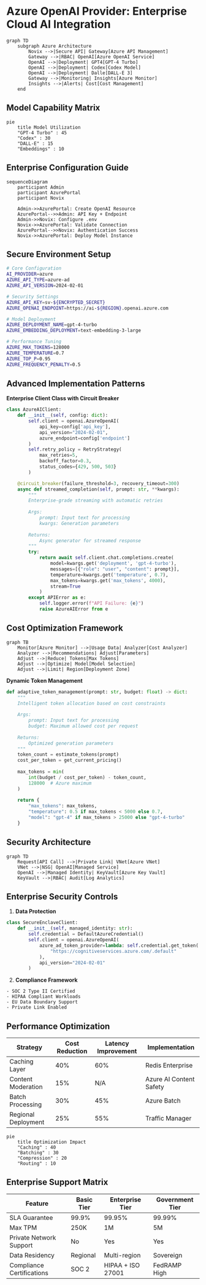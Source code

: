 # Azure OpenAI Provider: Enterprise Cloud AI Integration

```mermaid
graph TD
    subgraph Azure Architecture
        Novix -->|Secure API| Gateway[Azure API Management]
        Gateway -->|RBAC| OpenAI[Azure OpenAI Service]
        OpenAI -->|Deployment| GPT4[GPT-4 Turbo]
        OpenAI -->|Deployment| Codex[Codex Model]
        OpenAI -->|Deployment| Dalle[DALL-E 3]
        Gateway -->|Monitoring| Insights[Azure Monitor]
        Insights -->|Alerts| Cost[Cost Management]
    end
```

## Model Capability Matrix

```mermaid
pie
    title Model Utilization
    "GPT-4 Turbo" : 45
    "Codex" : 30
    "DALL-E" : 15
    "Embeddings" : 10
```

## Enterprise Configuration Guide

```mermaid
sequenceDiagram
    participant Admin
    participant AzurePortal
    participant Novix
    
    Admin->>AzurePortal: Create OpenAI Resource
    AzurePortal-->>Admin: API Key + Endpoint
    Admin->>Novix: Configure .env
    Novix->>AzurePortal: Validate Connection
    AzurePortal-->>Novix: Authentication Success
    Novix->>AzurePortal: Deploy Model Instance
```

## Secure Environment Setup

```bash
# Core Configuration
AI_PROVIDER=azure
AZURE_API_TYPE=azure-ad
AZURE_API_VERSION=2024-02-01

# Security Settings
AZURE_API_KEY=sv-${ENCRYPTED_SECRET}
AZURE_OPENAI_ENDPOINT=https://ai-${REGION}.openai.azure.com

# Model Deployment
AZURE_DEPLOYMENT_NAME=gpt-4-turbo
AZURE_EMBEDDING_DEPLOYMENT=text-embedding-3-large

# Performance Tuning
AZURE_MAX_TOKENS=128000
AZURE_TEMPERATURE=0.7
AZURE_TOP_P=0.95
AZURE_FREQUENCY_PENALTY=0.5
```

## Advanced Implementation Patterns

**Enterprise Client Class with Circuit Breaker**

```python
class AzureAIClient:
    def __init__(self, config: dict):
        self.client = openai.AzureOpenAI(
            api_key=config['api_key'],
            api_version="2024-02-01",
            azure_endpoint=config['endpoint']
        )
        self.retry_policy = RetryStrategy(
            max_retries=5,
            backoff_factor=0.3,
            status_codes={429, 500, 503}
        )

    @circuit_breaker(failure_threshold=3, recovery_timeout=300)
    async def streamed_completion(self, prompt: str, **kwargs):
        """
        Enterprise-grade streaming with automatic retries
        
        Args:
            prompt: Input text for processing
            kwargs: Generation parameters
            
        Returns:
            Async generator for streamed response
        """
        try:
            return await self.client.chat.completions.create(
                model=kwargs.get('deployment', 'gpt-4-turbo'),
                messages=[{"role": "user", "content": prompt}],
                temperature=kwargs.get('temperature', 0.7),
                max_tokens=kwargs.get('max_tokens', 4000),
                stream=True
            )
        except APIError as e:
            self.logger.error(f"API Failure: {e}")
            raise AzureAIError from e
```

## Cost Optimization Framework

```mermaid
graph TB
    Monitor[Azure Monitor] -->|Usage Data| Analyzer[Cost Analyzer]
    Analyzer -->|Recommendations| Adjust[Parameters]
    Adjust -->|Reduce| Tokens[Max Tokens]
    Adjust -->|Optimize| Model[Model Selection]
    Adjust -->|Limit| Region[Deployment Zone]
```

**Dynamic Token Management**

```python
def adaptive_token_management(prompt: str, budget: float) -> dict:
    """
    Intelligent token allocation based on cost constraints
    
    Args:
        prompt: Input text for processing
        budget: Maximum allowed cost per request
        
    Returns:
        Optimized generation parameters
    """
    token_count = estimate_tokens(prompt)
    cost_per_token = get_current_pricing()
    
    max_tokens = min(
        int(budget / cost_per_token) - token_count,
        128000  # Azure maximum
    )
    
    return {
        "max_tokens": max_tokens,
        "temperature": 0.5 if max_tokens < 5000 else 0.7,
        "model": "gpt-4" if max_tokens > 25000 else "gpt-4-turbo"
    }
```

## Security Architecture

```mermaid
graph TD
    Request[API Call] -->|Private Link| VNet[Azure VNet]
    VNet -->|NSG| OpenAI[Managed Service]
    OpenAI -->|Managed Identity| KeyVault[Azure Key Vault]
    KeyVault -->|RBAC| Audit[Log Analytics]
```

## Enterprise Security Controls

1. **Data Protection**

```python
class SecureEnclaveClient:
    def __init__(self, managed_identity: str):
        self.credential = DefaultAzureCredential()
        self.client = openai.AzureOpenAI(
            azure_ad_token_provider=lambda: self.credential.get_token(
                "https://cognitiveservices.azure.com/.default"
            ),
            api_version="2024-02-01"
        )
```

2. **Compliance Framework**

```
- SOC 2 Type II Certified
- HIPAA Compliant Workloads
- EU Data Boundary Support
- Private Link Enabled
```

## Performance Optimization

| Strategy            | Cost Reduction | Latency Improvement | Implementation          |
| ------------------- | -------------- | ------------------- | ----------------------- |
| Caching Layer       | 40%            | 60%                 | Redis Enterprise        |
| Content Moderation  | 15%            | N/A                 | Azure AI Content Safety |
| Batch Processing    | 30%            | 45%                 | Azure Batch             |
| Regional Deployment | 25%            | 55%                 | Traffic Manager         |

```mermaid
pie
    title Optimization Impact
    "Caching" : 40
    "Batching" : 30
    "Compression" : 20
    "Routing" : 10
```

## Enterprise Support Matrix

| Feature                   | Basic Tier | Enterprise Tier   | Government Tier |
| ------------------------- | ---------- | ----------------- | --------------- |
| SLA Guarantee             | 99.9%      | 99.95%            | 99.99%          |
| Max TPM                   | 250K       | 1M                | 5M              |
| Private Network Support   | No         | Yes               | Yes             |
| Data Residency            | Regional   | Multi-region      | Sovereign       |
| Compliance Certifications | SOC 2      | HIPAA + ISO 27001 | FedRAMP High    |

